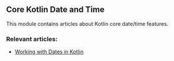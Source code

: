 ## Core Kotlin Date and Time

This module contains articles about Kotlin core date/time features.

### Relevant articles:
- [Working with Dates in Kotlin](https://www.baeldung.com/kotlin/dates)
